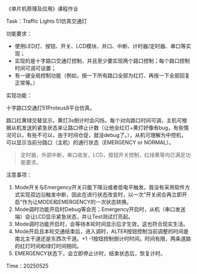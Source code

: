《单片机原理及应用》课程作业

Task：Traffic Lights 51仿真交通灯

功能要求：

+   使用LED灯、按钮、开关、LCD模块、并口、中断、计时器/定时器、串口等实现；
+   实现的是十字路口交通灯控制，并且至少要实现两个路口控制；每个路口控制时间可调可设置；
+   有一键全局控制功能（例如，按一下所有路口全部为红灯、再按一下全部回复正常等。）

实现功能：

十字路口交通灯51Proteus8平台仿真。

路口红黄绿交替显示，黄灯3s倒计时会闪烁。每个对向路口时间可调，主机可根据从机发送的紧急状态来让路口停止计数（让他全红灯+黄灯好像有bug，有些情况可以，有些不可以，由于时间仓促，就没debug了。），从机可理解为中控机，可以显示当前分路口（主机）的通行状态（EMERGENCY or NORMAL）。

>   定时器，外部中断，串口收发，LCD，按钮开关控制，红绿黄等均已满足功能要求。

注意事项：

1.   Mode开关与Emergency开关只能下降沿或者低电平触发，我没有采用软件方式实现双边沿触发中断，因此在进行状态改变时，以一次“开关闭合再立即开启”作为让MODE和EMERGENCY的一次状态转换。
2.   Mode调时功能开启时Debug等会亮；Emergency开启时，从机（串口发送端）会让LCD显示紧急状态，并让Test测试灯亮起。
3.   Mode调时功能开启时，会等待本轮时间显示后才生效，这也符合现实生活。
4.   Mode开启且本轮交通结束后，进入调时，ALTER按钮控制当前调整的时间是南北主干道还是东西次干道。+1 -1按钮控制倒计时时间。时间有限，两条道路的红灯时间和绿灯时间相同。
5.   EMERGENCY状态下，会立即停止计时，结束状态后，恢复计时。

Time：20250525